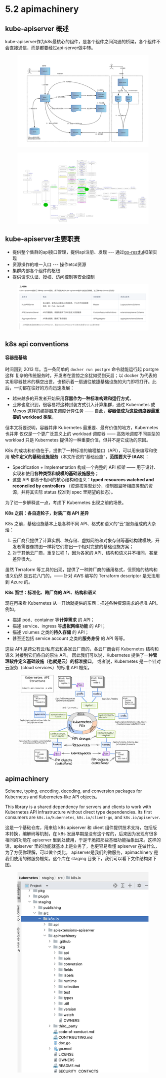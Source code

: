 # 5.2  apimachinery

## **kube-apiserver** 概述 <a href="#id-125058" id="id-125058"></a>

kube-apiserver作为k8s最核心的组件，是各个组件之间沟通的桥梁，各个组件不会直接通信，而是都要经过api-server做中转。

<figure><img src="../../.gitbook/assets/bhyzsascjp.png" alt=""><figcaption></figcaption></figure>

<figure><img src="../../.gitbook/assets/xvaatf7o2p.png" alt=""><figcaption></figcaption></figure>

## **kube-apiserver主要职责**

* 提供整个集群的api接口管理，提供api注册、发现 --- 通过[go-restful](https://cloud.tencent.com/developer/tools/blog-entry?target=https%3A%2F%2Fgithub.com%2Femicklei%2Fgo-restful\&source=article\&objectId=1717417)框架实现
* 资源操作的唯一入口 --- 操作etcd资源
* 集群内部各个组件的枢纽
* 提供请求认证、授权、访问控制等安全控制

<figure><img src="../../.gitbook/assets/截屏2024-08-30 11.55.37.png" alt=""><figcaption></figcaption></figure>

## k8s api conventions

#### 容器是基础

时间回到 2013 年。当一条简单的 `docker run postgre` 命令就能运行起 postgre 这样 复杂的传统服务时，开发者在震惊之余犹如受到天启；以 docker 为代表的实用容器技术的横空出世，也预示着一扇通往敏捷基础设施的大门即将打开。此后，一切都在往好的方向迅速发展：

* 越来越多的开发者开始采用**容器作为一种标准构建和运行方式**，
* 业界也意识到，很容易将这种封装方式引入计算集群，通过 Kubernetes 或 Mesos 这样的编排器来调度计算任务 —— 自此，**容器便成为这些调度器最重要的 workload 类型**。

但本文将要说明，容器并非 Kubernetes 最重要、最有价值的地方，Kubernetes 也并非 仅仅是一个更广泛意义上的 workload 调度器 —— 高效地调度不同类型的 workload 只是 Kubernetes 提供的一种重要价值，但并不是它成功的原因。

K8s 的成功和价值在于，提供了一种标准的编程接口（API），可以用来编写和使用 **软件定义的基础设施服务**（本文所说的“基础设施”，**范围要大于 IAAS**）：

* Specification + Implementation 构成一个完整的 API 框架 —— 用于设计、实现和使用**各种类型和规模的基础设施服务**；
* 这些 API 都基于相同的核心结构和语义：**typed resources watched and reconciled by controllers** （资源按类型划分，控制器监听相应类型的资源，并将其实际 status 校准到 spec 里期望的状态）。

为了进一步解释这一点，考虑下 Kubernetes 出现之前的场景。

**K8s 之前：各自造轮子，封装厂商 API 差异**

K8s 之前，基础设施基本上是各种不同 API、格式和语义的“云”服务组成的大杂烩：

1. 云厂商只提供了计算实例、块存储、虚拟网络和对象存储等基础构建模块，开发者需要像拼图一样将它们拼出一个相对完整的基础设施方案；
2. 对于其他云厂商，重复过程 1，因为各家的 API、结构和语义并不相同，甚至差异很大。

虽然 Terraform 等工具的出现，提供了一种跨厂商的通用格式，但原始的结构和语义仍然 是五花八门的，—— 针对 AWS 编写的 Terraform descriptor 是无法用到 Azure 的。

**K8s 面世：标准化、跨厂商的 API、结构和语义**

现在再来看 Kubernetes 从一开始就提供的东西：描述各种资源需求的标准 API。例如，

* 描述 pod、container 等**计算需求** 的 API；
* 描述 service、ingress 等**虚拟网络功能** 的 API；
* 描述 volumes 之类的**持久存储** 的 API；
* 甚至还包括 service account 之类的**服务身份** 的 API 等等。

这些 API 是跨公有云/私有云和各家云厂商的，各云厂商会将 Kubernetes 结构和语义 对接到它们各自的原生 API。 因此我们可以说，Kubernetes 提供了一种**管理软件定义基础设施（也就是云）的标准接口**。 或者说，Kubernetes 是一个针对云服务（cloud services）的标准 API 框架。

<figure><img src="../../.gitbook/assets/image (2).png" alt=""><figcaption></figcaption></figure>

## apimachinery

Scheme, typing, encoding, decoding, and conversion packages for Kubernetes and Kubernetes-like API objects。

This library is a shared dependency for servers and clients to work with Kubernetes API infrastructure without direct type dependencies. Its first consumers are `k8s.io/kubernetes`, `k8s.io/client-go`, and `k8s.io/apiserver`.

这是一个基础仓库，用来给 k8s apiserver 和 client 组件提供技术支持，包括版本转换，编解码等机制，在 k8s 发展早期是没有这个库的，后来因为发现有很多相同的功能在 apiserver 里到处使用，于是干脆把那些基础功能抽象出来。这样的话，apiserver 里的功能就基本上是业务了，也更容易看懂 apiserver 在做什么，为了方便你理解，可以做个类比。 apiserver是我们的微服务，apimachinery 是我们使用的微服务框架。这个库在 staging 目录下，我们可以看下文件结构如下图。

<figure><img src="../../.gitbook/assets/截屏2024-08-16 10.49.59.png" alt=""><figcaption></figcaption></figure>
